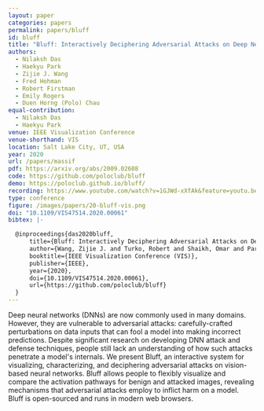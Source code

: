 ```yaml
---
layout: paper
categories: papers
permalink: papers/bluff
id: bluff
title: "Bluff: Interactively Deciphering Adversarial Attacks on Deep Neural Networks"
authors:
  - Nilaksh Das
  - Haekyu Park
  - Zijie J. Wang
  - Fred Hohman
  - Robert Firstman
  - Emily Rogers
  - Duen Horng (Polo) Chau
equal-contribution:
  - Nilaksh Das
  - Haekyu Park
venue: IEEE Visualization Conference
venue-shorthand: VIS
location: Salt Lake City, UT, USA
year: 2020
url: /papers/massif
pdf: https://arxiv.org/abs/2009.02608
code: https://github.com/poloclub/bluff
demo: https://poloclub.github.io/bluff/
recording: https://www.youtube.com/watch?v=1GJWd-xXfAk&feature=youtu.be&ab_channel=IEEEVisConference2020
type: conference
figure: /images/papers/20-bluff-vis.png
doi: "10.1109/VIS47514.2020.00061"
bibtex: |-

  @inproceedings{das2020bluff,
      title={Bluff: Interactively Deciphering Adversarial Attacks on Deep Neural Networks},
      author={Wang, Zijie J. and Turko, Robert and Shaikh, Omar and Park, Haekyu and Das, Nilaksh and Hohman, Fred and Kahng, Minsuk and Chau, Duen Horng (Polo)},
      booktitle={IEEE Visualization Conference (VIS)},
      publisher={IEEE},
      year={2020},
      doi={10.1109/VIS47514.2020.00061},
      url={https://github.com/poloclub/bluff}
  }
---
```


Deep neural networks (DNNs) are now commonly used in many domains.
However, they are vulnerable to adversarial attacks: carefully-crafted perturbations on data inputs that can fool a model into making incorrect predictions. 
Despite significant research on developing DNN attack and defense techniques, people still lack an understanding of how such attacks penetrate a model's internals.
We present Bluff, an interactive system for visualizing, characterizing, and deciphering adversarial attacks on vision-based neural networks.
Bluff allows people to flexibly visualize and compare the activation pathways for benign and attacked images, revealing mechanisms that adversarial attacks employ to inflict harm on a model.
Bluff is open-sourced and runs in modern web browsers.
